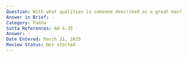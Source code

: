 ```yaml
---
Question: With what qualities is someone described as a great man?
Answer in Brief: -
Category: Pañña
Sutta References: AN 4.35
Answer: -
Date Entered: March 21, 2025
Review Status: Not started
---
```


